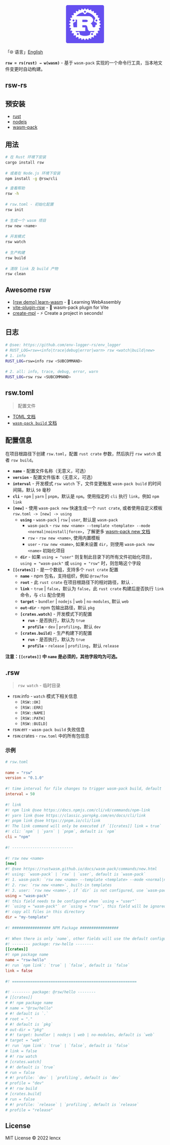 <p align="center">
  <img src="./rsw.png" width="120">
</p>

「🌐 语言」[English](./README.md)

**`rsw = rs(rust) → w(wasm)`** - 基于 `wasm-pack` 实现的一个命令行工具，当本地文件变更时自动构建。

## rsw-rs

## 预安装

- [rust](https://www.rust-lang.org/learn/get-started)
- [nodejs](https://nodejs.org)
- [wasm-pack](https://github.com/rustwasm/wasm-pack)

## 用法

```bash
# 在 Rust 环境下安装
cargo install rsw

# 或者在 Node.js 环境下安装
npm install -g @rsw/cli
```

```bash
# 查看帮助
rsw -h

# rsw.toml - 初始化配置
rsw init

# 生成一个 wasm 项目
rsw new <name>

# 开发模式
rsw watch

# 生产构建
rsw build

# 清除 link 及 build 产物
rsw clean
```

## Awesome rsw

- [[rsw demo] learn-wasm](https://github.com/lencx/learn-wasm) - 🎲 Learning WebAssembly
- [vite-plugin-rsw](https://github.com/lencx/vite-plugin-rsw) - 🦀 wasm-pack plugin for Vite
- [create-mpl](https://github.com/lencx/create-mpl) - ⚡️ Create a project in seconds!

## 日志

```bash
# @see: https://github.com/env-logger-rs/env_logger
# RUST_LOG=rsw=<info|trace|debug|error|warn> rsw <watch|build|new>
# 1. info
RUST_LOG=rsw=info rsw <SUBCOMMAND>

# 2. all: info, trace, debug, error, warn
RUST_LOG=rsw rsw <SUBCOMMAND>
```

## rsw.toml

> 配置文件

- [TOML 文档](https://toml.io/cn/)
- [`wasm-pack build` 文档](https://rustwasm.github.io/docs/wasm-pack/commands/build.html)

## 配置信息

在项目根路径下创建 `rsw.toml`，配置 `rust crate` 参数，然后执行 `rsw watch` 或者 `rsw build`。

- **`name`** - 配置文件名称（无意义，可选）
- **`version`** - 配置文件版本（无意义，可选）
- **`interval`** - 开发模式 `rsw watch` 下，文件变更触发 `wasm-pack build` 的时间间隔，默认 `50` 毫秒
- **`cli`** - `npm` | `yarn` | `pnpm`，默认是 `npm`。使用指定的 `cli` 执行 `link`，例如 `npm link`
- **`[new]`** - 使用 `wasm-pack new` 快速生成一个 `rust crate`, 或者使用自定义模板 `rsw.toml -> [new] -> using`
  - **`using`** - `wasm-pack` | `rsw` | `user`, 默认是 `wasm-pack`
    - `wasm-pack` - `rsw new <name> --template <template> --mode <normal|noinstall|force>`，了解更多 [wasm-pack new 文档](https://rustwasm.github.io/docs/wasm-pack/commands/new.html)
    - `rsw` - `rsw new <name>`, 使用内置模板
    - `user` - `rsw new <name>`, 如果未设置 `dir`，则使用 `wasm-pack new <name>` 初始化项目
  - **`dir`** - 如果 `using = "user"` 则复制此目录下的所有文件初始化项目，`using = "wasm-pack"` 或 `using = "rsw"` 时，则忽略这个字段
- **`[[crates]]`** - 是一个数组，支持多个 `rust crate` 配置
  - **`name`** - npm 包名，支持组织，例如 `@rsw/foo`
  - **`root`** - 此 `rust crate` 在项目根路径下的相对路径，默认 `.`
  - **`link`** - `true` | `false`，默认为 `false`，此 `rust crate` 构建后是否执行 `link` 命令，与 `cli` 配合使用
  - **`target`** - `bundler` | `nodejs` | `web` | `no-modules`, 默认 `web`
  - **`out-dir`** - npm 包输出路径，默认 `pkg`
  - **`[crates.watch]`** - 开发模式下的配置
    - **`run`** - 是否执行，默认为 `true`
    - **`profile`** - `dev` | `profiling`，默认 `dev`
  - **`[crates.build]`** - 生产构建下的配置
    - **`run`** - 是否执行，默认为 `true`
    - **`profile`** - `release` | `profiling`，默认 `release`

**注意：`[[crates]]` 中 `name` 是必须的，其他字段均为可选。**

## .rsw

> `rsw watch` - 临时目录

- rsw.info - `watch` 模式下相关信息
  - `[RSW::OK]`
  - `[RSW::ERR]`
  - `[RSW::NAME]`
  - `[RSW::PATH]`
  - `[RSW::BUILD]`
- rsw.err - `wasm-pack build` 失败信息
- rsw.crates - `rsw.toml` 中的所有包信息

### 示例

```toml
# rsw.toml

name = "rsw"
version = "0.1.0"

#! time interval for file changes to trigger wasm-pack build, default `50` milliseconds
interval = 50

#! link
#! npm link @see https://docs.npmjs.com/cli/v8/commands/npm-link
#! yarn link @see https://classic.yarnpkg.com/en/docs/cli/link
#! pnpm link @see https://pnpm.io/cli/link
#! The link command will only be executed if `[[crates]] link = true`
#! cli: `npm` | `yarn` | `pnpm`, default is `npm`
cli = "npm"

#! ---------------------------

#! rsw new <name>
[new]
#! @see https://rustwasm.github.io/docs/wasm-pack/commands/new.html
#! using: `wasm-pack` | `rsw` | `user`, default is `wasm-pack`
#! 1. wasm-pack: `rsw new <name> --template <template> --mode <normal|noinstall|force>`
#! 2. rsw: `rsw new <name>`, built-in templates
#! 3. user: `rsw new <name>`, if `dir` is not configured, use `wasm-pack new <name>` to initialize the project
using = "wasm-pack"
#! this field needs to be configured when `using = "user"`
#! `using = "wasm-pack"` or `using = "rsw"`, this field will be ignored
#! copy all files in this directory
dir = "my-template"

#! ################# NPM Package #################

#! When there is only `name`, other fields will use the default configuration
#! -------- package: rsw-hello --------
[[crates]]
#! npm package name
name = "rsw-hello"
#! run `npm link`: `true` | `false`, default is `false`
link = false

#! =======================================================

#! -------- package: @rsw/hello --------
# [[crates]]
# #! npm package name
# name = "@rsw/hello"
# #! default is `.`
# root = "."
# #! default is `pkg`
# out-dir = "pkg"
# #! target: bundler | nodejs | web | no-modules, default is `web`
# target = "web"
#! run `npm link`: `true` | `false`, default is `false`
# link = false
# #! rsw watch
# [crates.watch]
# #! default is `true`
# run = false
# #! profile: `dev` | `profiling`, default is `dev`
# profile = "dev"
# #! rsw build
# [crates.build]
# run = false
# #! profile: `release` | `profiling`, default is `release`
# profile = "release"
```

## License

MIT License © 2022 lencx
